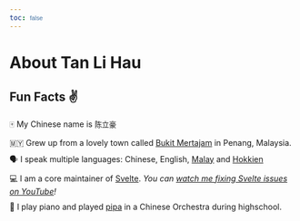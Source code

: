 ```yaml
---
toc: false
---
```


# About Tan Li Hau

## Fun Facts ✌️

1. 🀄️ My Chinese name is <span class="ch">陈立豪</span>
2. 🇲🇾 Grew up from a lovely town called [Bukit Mertajam](https://en.wikipedia.org/wiki/Bukit_Mertajam) in Penang, Malaysia.
3. 🗣 I speak multiple languages: Chinese, English, [Malay](https://en.wikipedia.org/wiki/Malay_language) and [Hokkien](https://en.wikipedia.org/wiki/Hokkien)
4. 💻 I am a core maintainer of [Svelte](https://github.com/sveltejs/svelte). _You can [watch me fixing Svelte issues on YouTube](https://www.youtube.com/playlist?list=PLoKaNN3BjQX06FAR__iQoM_oglmNd7wav)!_
5. 🎹 I play piano and played [pipa](https://en.wikipedia.org/wiki/Pipa) in a Chinese Orchestra during highschool.

<style>
  ol {
    list-style: none;
    padding-left: 0;
  }

  li {
    margin-bottom: 10px;
  }
  .ch {
    font-family: 'Noto Sans SC', sans-serif;
		font-size: 0.9em; 
  }
</style>
